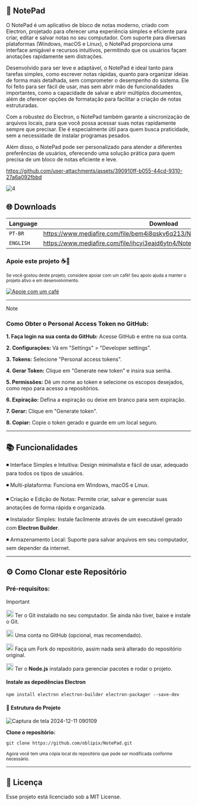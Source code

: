 

## 📝 NotePad




O NotePad é um aplicativo de bloco de notas moderno, criado com Electron, projetado para oferecer uma experiência simples e eficiente para criar, 
editar e salvar notas no seu computador. Com suporte para diversas plataformas (Windows, macOS e Linux), o NotePad proporciona uma interface amigável e recursos intuitivos,
permitindo que os usuários façam anotações rapidamente sem distrações.

Desenvolvido para ser leve e adaptável, o NotePad é ideal tanto para tarefas simples, como escrever notas rápidas, quanto para organizar ideias de forma mais detalhada, 
sem comprometer o desempenho do sistema. Ele foi feito para ser fácil de usar, mas sem abrir mão de funcionalidades importantes, como a capacidade de salvar e abrir múltiplos
documentos, além de oferecer opções de formatação para facilitar a criação de notas estruturadas.

Com a robustez do Electron, o NotePad também garante a sincronização de arquivos locais, para que você possa acessar suas notas rapidamente sempre que precisar.
Ele é especialmente útil para quem busca praticidade, sem a necessidade de instalar programas pesados.

Além disso, o NotePad pode ser personalizado para atender a diferentes preferências de usuários, oferecendo uma solução prática para quem precisa de um bloco de notas eficiente e leve.





https://github.com/user-attachments/assets/390910ff-b055-44cd-9310-27a6a092fbbd



![4](https://github.com/user-attachments/assets/77fd9f90-dfa6-4909-b538-1445b9156fb3)







## 🌐 Downloads

| Language | Download |
| --- | --- |
| `PT-BR`   | https://www.mediafire.com/file/bem4i8qskv6q213/Notepad_Setup_ptBR_1.0.3.exe/file |
| `ENGLISH` | https://www.mediafire.com/file/ihcyi3eajd6ytn4/Notepad_Setup_Eng_1.0.3.exe/file  |
</sub>


### Apoie este projeto ☕️💖 

<sub>Se você gostou deste projeto, considere apoiar com um café! Seu apoio ajuda a manter o projeto ativo e em desenvolvimento.

[![Apoie com um café](https://img.shields.io/badge/Buy%20Me%20A%20Coffee-Donate-yellow.svg)](https://buymeacoffee.com/oblipix)




___
> [!NOTE]
>  ### Como Obter o Personal Access Token no GitHub:
>
>
>
> **1. Faça login na sua conta do GitHub:** Acesse GitHub e entre na sua conta.
>
> **2. Configurações:** Vá em "Settings" > "Developer settings".
>
> **3. Tokens:** Selecione "Personal access tokens".
>
> **4. Gerar Token:** Clique em "Generate new token" e insira sua senha.
>
> **5. Permissões:** Dê um nome ao token e selecione os escopos desejados, como repo para acesso a repositórios.
> 
>**6. Expiração:** Defina a expiração ou deixe em branco para sem expiração.
>
> **7. Gerar:** Clique em "Generate token".
>
> **8. Copiar:** Copie o token gerado e guarde em um local seguro.




___



## 📚 Funcionalidades

◾ Interface Simples e Intuitiva:  Design minimalista e fácil de usar, adequado para todos os tipos de usuários.

◾ Multi-plataforma: Funciona em Windows, macOS e Linux.

◾ Criação e Edição de Notas: Permite criar, salvar e gerenciar suas anotações de forma rápida e organizada.

◾ Instalador Simples: Instale facilmente através de um executável gerado com **Electron Builder**.

◾ Armazenamento Local: Suporte para salvar arquivos em seu computador, sem depender da internet.




___


## ⚙️ Como Clonar este Repositório



### Pré-requisitos:

> [!IMPORTANT]
>  <img src="https://git-scm.com/images/logos/downloads/Git-Icon-1788C.png" alt="Git Logo" width="20"/> Ter o Git instalado no seu computador. Se ainda não tiver, baixe e instale o Git.
>
> 
>
>
>  <img src="https://github.githubassets.com/images/modules/logos_page/GitHub-Mark.png" alt="GitHub logo" width="20"/> Uma conta no GitHub (opcional, mas recomendado).
>
> 
>  <img src="https://img.icons8.com/ios/50/000000/code-fork.png" alt="Fork Icon" width="20"/>  Faça um Fork do repositório, assim nada será alterado do repositório original.
>
>
>
>
>   <img src="https://i.postimg.cc/T2rr7vXB/8c59cf20afa93b0bef8331427c5b8330.png" alt="Node.js Logo" width="20"/> Ter o **Node.js** instalado para gerenciar pacotes e rodar o projeto.
>
>
>
>
>
> #### Instale as depedências Electron
>
> ```diff
> npm install electron electron-builder electron-packager --save-dev
>```
>
> 

#### 📄 Estrutura do Projeto


![Captura de tela 2024-12-11 090109](https://github.com/user-attachments/assets/d114a425-a870-4c09-9220-0dd3a17fe69c)




**Clone o repositório:**

```diff
git clone https://github.com/oblipix/NotePad.git
```


<sub> Agora você tem uma cópia local do repositório que pode ser modificada conforme necessário. </sub>

___


## 📜 Licença
Esse projeto está licenciado sob a MIT License.






